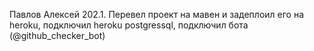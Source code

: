 Павлов Алексей 202.1.
Перевел проект на мавен и задеплоил его на heroku, подключил heroku postgressql, подключил бота (@github_checker_bot)
